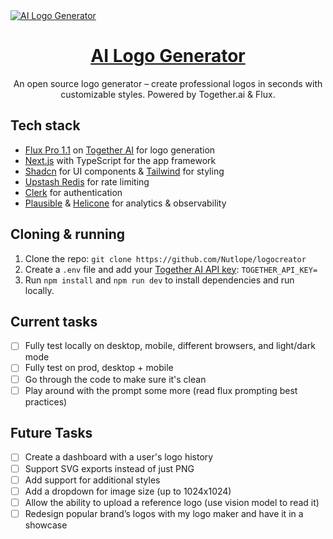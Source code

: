 <a href="https://www.aigenlogo.io">
  <img alt="AI Logo Generator" src="./public/og-image.png">
  <h1 align="center">AI Logo Generator</h1>
</a>

<p align="center">
  An open source logo generator – create professional logos in seconds with customizable styles. Powered by Together.ai & Flux.
</p>

## Tech stack

- [Flux Pro 1.1](https://api.together.ai/signin?redirectUrl=/playground/image/black-forest-labs/FLUX.1.1-pro) on [Together AI](https://www.together.ai/) for logo generation
- [Next.js](https://nextjs.org/) with TypeScript for the app framework
- [Shadcn](https://ui.shadcn.com/) for UI components & [Tailwind](https://tailwindcss.com/) for styling
- [Upstash Redis](https://upstash.com/) for rate limiting
- [Clerk](https://clerk.com/) for authentication
- [Plausible](https://plausible.io/) & [Helicone](https://helicone.ai/) for analytics & observability

## Cloning & running

1. Clone the repo: `git clone https://github.com/Nutlope/logocreator`
2. Create a `.env` file and add your [Together AI API key](https://api.together.xyz/settings/api-keys): `TOGETHER_API_KEY=`
3. Run `npm install` and `npm run dev` to install dependencies and run locally.

## Current tasks

- [ ] Fully test locally on desktop, mobile, different browsers, and light/dark mode
- [ ] Fully test on prod, desktop + mobile
- [ ] Go through the code to make sure it's clean
- [ ] Play around with the prompt some more (read flux prompting best practices)

## Future Tasks

- [ ] Create a dashboard with a user's logo history
- [ ] Support SVG exports instead of just PNG
- [ ] Add support for additional styles
- [ ] Add a dropdown for image size (up to 1024x1024)
- [ ] Allow the ability to upload a reference logo (use vision model to read it)
- [ ] Redesign popular brand’s logos with my logo maker and have it in a showcase
